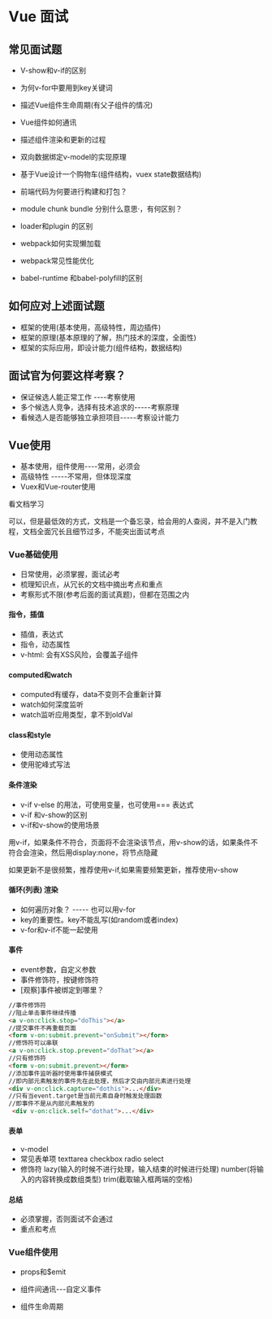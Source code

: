 # Vue 面试

## 常见面试题

+ V-show和v-if的区别
+ 为何v-for中要用到key关键词
+ 描述Vue组件生命周期(有父子组件的情况)
+ Vue组件如何通讯
+ 描述组件渲染和更新的过程
+ 双向数据绑定v-model的实现原理

+ 基于Vue设计一个购物车(组件结构，vuex state数据结构)

+ 前端代码为何要进行构建和打包？
+ module chunk bundle 分别什么意思·，有何区别？
+ loader和plugin 的区别
+ webpack如何实现懒加载
+ webpack常见性能优化
+ babel-runtime 和babel-polyfill的区别

## 如何应对上述面试题

+ 框架的使用(基本使用，高级特性，周边插件)
+ 框架的原理(基本原理的了解，热门技术的深度，全面性)
+ 框架的实际应用，即设计能力(组件结构，数据结构)

## 面试官为何要这样考察？

+ 保证候选人能正常工作 ----考察使用
+ 多个候选人竞争，选择有技术追求的-----考察原理
+ 看候选人是否能够独立承担项目-----考察设计能力

## Vue使用

+ 基本使用，组件使用----常用，必须会
+ 高级特性 -----不常用，但体现深度
+ Vuex和Vue-router使用

看文档学习

可以，但是最低效的方式，文档是一个备忘录，给会用的人查阅，并不是入门教程，文档全面冗长且细节过多，不能突出面试考点

### Vue基础使用

+ 日常使用，必须掌握，面试必考
+ 梳理知识点，从冗长的文档中摘出考点和重点
+ 考察形式不限(参考后面的面试真题)，但都在范围之内

#### 指令，插值

+ 插值，表达式
+ 指令，动态属性
+ v-html: 会有XSS风险，会覆盖子组件

#### computed和watch

+ computed有缓存，data不变则不会重新计算
+ watch如何深度监听
+ watch监听应用类型，拿不到oldVal

#### class和style

+ 使用动态属性
+ 使用驼峰式写法

#### 条件渲染

+ v-if v-else 的用法，可使用变量，也可使用=== 表达式
+ v-if 和v-show的区别
+ v-if和v-show的使用场景

用v-if，如果条件不符合，页面将不会渲染该节点，用v-show的话，如果条件不符合会渲染，然后用display:none，将节点隐藏

如果更新不是很频繁，推荐使用v-if,如果需要频繁更新，推荐使用v-show

 #### 循环(列表) 渲染

+ 如何遍历对象？ ----- 也可以用v-for
+ key的重要性。key不能乱写(如random或者index)
+ v-for和v-if不能一起使用

#### 事件

+ event参数，自定义参数
+ 事件修饰符，按键修饰符
+ [观察]事件被绑定到哪里？

```html
//事件修饰符
//阻止单击事件继续传播
<a v-on:click.stop="doThis"></a>
//提交事件不再重载页面
<form v-on:submit.prevent="onSubmit"></form>
//修饰符可以串联
<a v-on:click.stop.prevent="doThat"></a>
//只有修饰符
<form v-on:submit.prevent></form>
//添加事件监听器时使用事件捕获模式
//即内部元素触发的事件先在此处理，然后才交由内部元素进行处理
<div v-on:click.capture="dothis">...</div>
//只有当event.target是当前元素自身时触发处理函数
//即事件不是从内部元素触发的
 <div v-on:click.self="dothat">...</div>    
```

#### 表单

+ v-model
+ 常见表单项 texttarea checkbox radio select
+ 修饰符 lazy(输入的时候不进行处理，输入结束的时候进行处理) number(将输入的内容转换成数组类型) trim(截取输入框两端的空格)

#### 总结

+ 必须掌握，否则面试不会通过
+ 重点和考点

### Vue组件使用

+ props和$emit
+ 组件间通讯---自定义事件 

+ 组件生命周期



